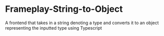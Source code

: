 # Frameplay-String-to-Object
A frontend that takes in a string denoting a type and converts it to an object representing the inputted type using Typescript
